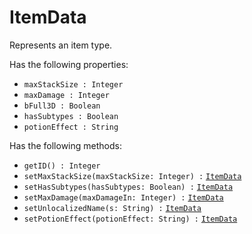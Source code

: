 # ItemData
Represents an item type.

Has the following properties:
- `maxStackSize : Integer`
- `maxDamage : Integer`
- `bFull3D : Boolean`
- `hasSubtypes : Boolean`
- `potionEffect : String`

Has the following methods:
- `getID() : Integer`
- `setMaxStackSize(maxStackSize: Integer) :` [`ItemData`](ItemData.md)
- `setHasSubtypes(hasSubtypes: Boolean) :` [`ItemData`](ItemData.md)
- `setMaxDamage(maxDamageIn: Integer) :` [`ItemData`](ItemData.md)
- `setUnlocalizedName(s: String) :` [`ItemData`](ItemData.md)
- `setPotionEffect(potionEffect: String) :` [`ItemData`](ItemData.md)